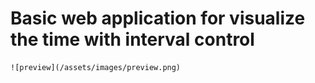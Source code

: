 # Basic web application for visualize the time with interval control 

    ![preview](/assets/images/preview.png)
